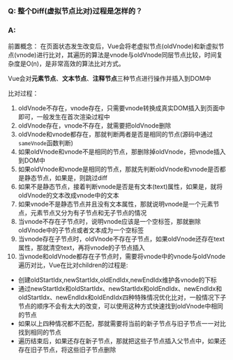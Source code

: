 ### Q: 整个Diff(虚拟节点比对)过程是怎样的？

### A:
前置概念：
在页面状态发生改变后，Vue会将老虚拟节点(oldVnode)和新虚拟节点(vnode)进行比对，其遍历的算法是vnode与oldVnode同层节点比较，时间复杂度是O(n)，是非常高效的算法比对方式。

Vue会对**元素节点**、**文本节点**、**注释节点**三种节点进行操作并插入到DOM中

比对过程：

1. oldVnode不存在，vnode存在，只需要vnode转换成真实DOM插入到页面中即可，一般发生在首次渲染过程中
2. oldVnode存在，vnode不存在，就需要把oldVnode删除
3. oldVnode和vnode都存在，那就判断两者是否是相同的节点(源码中通过`sameVnode`函数判断)
4. 如果oldVnode和vnode不是相同的节点，那删除掉oldVnode，把vnode插入到DOM中
5. 如果oldVnode和vnode是相同的节点，那就先判断oldVnode和vnode是否都是静态节点，如果是，则跳过diff
6. 如果不是静态节点，接着判断vnode是否是有文本(text)属性，如果是，就将oldVnode的文本改成vnode中的文本
7. 如果vnode不是静态节点并且没有文本属性，那就说明vnode是一个元素节点，元素节点又分为有子节点和无子节点的情况
8. 当vnode不存在子节点时，说明vnode应该是一个空标签，那就删除oldVnode中的子节点或者文本成为一个空标签
9. 当vnode存在子节点时，oldVnode不存在子节点，如果oldVnode还存在text属性，那就清空text，再将vnode的子节点插入
10. 当vnode和oldVnode都存在子节点时，需要将vnode中的vnode与oldVnode遍历对比，Vue在比对children的过程是:
  - 创建oldStartIdx,newStartIdx,oldEndIdx,newEndIdx维护各vnode的下标
  - 通过newStartIdx和oldStartIdx、newStartIdx和oldEndIdx、newEndIdx和oldStartIdx、newEndIdx和oldEndIdx四种特殊情况优化比对，一般情况下子节点的顺序不会有太大的改变，可以使用这种方式快速找到oldVnode中相同的节点
  - 如果以上四种情况都不匹配，那就需要将当前的新子节点与旧子节点一一对比找到相同的节点
  - 遍历结束后，如果还存在新子节点，那就把这些子节点插入父节点中，如果还存在旧子节点，将这些旧子节点删除


